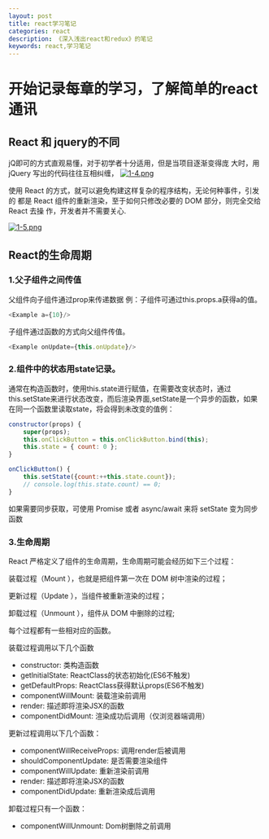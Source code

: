 ```yaml
---
layout: post
title: react学习笔记
categories: react
description: 《深入浅出react和redux》的笔记
keywords: react,学习笔记
---
```

# 开始记录每章的学习，了解简单的react通讯

## React 和 jquery的不同

jQ即可的方式直观易懂，对于初学者十分适用，但是当项目逐渐变得庞
大时，用 jQuery 写出的代码往往互相纠缠，
[![1-4.png](https://i.loli.net/2018/05/17/5afd573fe55ef.png)](https://i.loli.net/2018/05/17/5afd573fe55ef.png)

使用 React 的方式，就可以避免构建这样复杂的程序结构，无论何种事件，引发的
都是 React 组件的重新渲染，至于如何只修改必要的 DOM 部分，则完全交给 React 去操
作，开发者并不需要关心.

[![1-5.png](https://i.loli.net/2018/05/17/5afd577ba4fe2.png)](https://i.loli.net/2018/05/17/5afd577ba4fe2.png)

## React的生命周期

### 1.父子组件之间传值

父组件向子组件通过prop来传递数据
例：子组件可通过this.props.a获得a的值。

```javascript
<Example a={10}/>
```

子组件通过函数的方式向父组件传值。

```javascript
<Example onUpdate={this.onUpdate}/>
```

### 2.组件中的状态用state记录。

通常在构造函数时，使用this.state进行赋值，在需要改变状态时，通过this.setState来进行状态改变，而后渲染界面,setState是一个异步的函数，如果在同一个函数里读取state，将会得到未改变的值例：

```javascript
constructor(props) {
    super(props);
    this.onClickButton = this.onClickButton.bind(this);
    this.state = { count: 0 };
}

onClickButton() {
    this.setState({count:++this.state.count});
    // console.log(this.state.count) == 0;
}
```

如果需要同步获取，可使用 Promise 或者 async/await 来将 setState 变为同步函数

### 3.生命周期

React 严格定义了组件的生命周期，生命周期可能会经历如下三个过程：

装载过程（Mount ），也就是把组件第一次在 DOM 树中渲染的过程；

更新过程（Update ），当组件被重新渲染的过程；

卸载过程（Unmount ），组件从 DOM 中删除的过程;

每个过程都有一些相对应的函数。

装载过程调用以下几个函数

- constructor: 类构造函数
- getlnitialState: ReactClass的状态初始化(ES6不触发)
- getDefaultProps: ReactClass获得默认props(ES6不触发)
- componentWillMount: 装载渲染前调用
- render: 描述即将渲染JSX的函数
- componentDidMount: 渲染成功后调用（仅浏览器端调用）

更新过程调用以下几个函数：

- componentWillReceiveProps: 调用render后被调用
- shouldComponentUpdate: 是否需要渲染组件
- componentWillUpdate: 重新渲染前调用
- render: 描述即将渲染JSX的函数
- componentDidUpdate: 重新渲染成后调用

卸载过程只有一个函数：

- componentWillUnmount: Dom树删除之前调用
